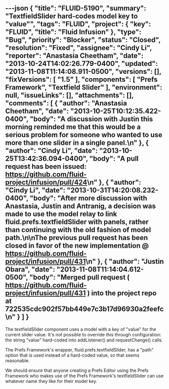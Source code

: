 ---json
{
  "title": "FLUID-5190",
  "summary": "TextfieldSlider hard-codes model key to \"value\"",
  "tags": "FLUID",
  "project": {
    "key": "FLUID",
    "title": "Fluid Infusion"
  },
  "type": "Bug",
  "priority": "Blocker",
  "status": "Closed",
  "resolution": "Fixed",
  "assignee": "Cindy Li",
  "reporter": "Anastasia Cheetham",
  "date": "2013-10-24T14:02:26.779-0400",
  "updated": "2013-11-08T11:14:08.911-0500",
  "versions": [],
  "fixVersions": [
    "1.5"
  ],
  "components": [
    "Prefs Framework",
    "Textfield Slider"
  ],
  "environment": null,
  "issueLinks": [],
  "attachments": [],
  "comments": [
    {
      "author": "Anastasia Cheetham",
      "date": "2013-10-25T10:12:35.422-0400",
      "body": "A discussion with Justin this morning reminded me that this would be a serious problem for someone who wanted to use more than one slider in a single panel.\n"
    },
    {
      "author": "Cindy Li",
      "date": "2013-10-25T13:42:36.094-0400",
      "body": "A pull request has been issued: <https://github.com/fluid-project/infusion/pull/424>\n"
    },
    {
      "author": "Cindy Li",
      "date": "2013-10-31T14:20:08.232-0400",
      "body": "After more discussion with Anastasia, Justin and Antranig, a decision was made to use the model relay to link fluid.prefs.textfieldSlider with panels, rather than continuing with the old fashion of model path.\n\nThe previous pull request has been closed in favor of the new implementation @ <https://github.com/fluid-project/infusion/pull/431>\n"
    },
    {
      "author": "Justin Obara",
      "date": "2013-11-08T11:14:04.612-0500",
      "body": "Merged pull request ( <https://github.com/fluid-project/infusion/pull/431> ) into the project repo at 722535cdc902f57bb449e7c3b17d96930a2feefc\n"
    }
  ]
}
---
The textfieldSlider component uses a model with a key of "value" for the current slider value. It's not possible to override this through configuration: the string "value" hard-coded into addListener() and requestChange() calls.

The Prefs Framework's wrapper, fluid.prefs.textfieldSlider, has a "path" option that is used instead of a hard-coded value, so that seems reasonable.

We should ensure that anyone creating a Prefs Editor using the Prefs Framework who makes use of the Prefs Framework's textfieldSlider can use whatever name they like for their model key.

        